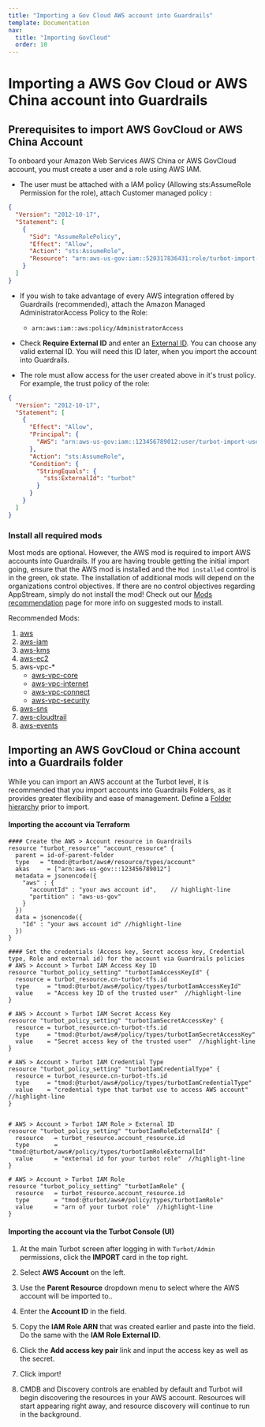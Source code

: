 ```yaml
---
title: "Importing a Gov Cloud AWS account into Guardrails"
template: Documentation
nav:
  title: "Importing GovCloud"
  order: 10
---
```


# Importing a AWS Gov Cloud or AWS China account into Guardrails

## Prerequisites to import AWS GovCloud or AWS China Account

To onboard your Amazon Web Services AWS China or AWS GovCloud account, you must
create a user and a role using AWS IAM.

- The user must be attached with a IAM policy (Allowing sts:AssumeRole
  Permission for the role), attach Customer managed policy :

```json
{
  "Version": "2012-10-17",
  "Statement": [
    {
      "Sid": "AssumeRolePolicy",
      "Effect": "Allow",
      "Action": "sts:AssumeRole",
      "Resource": "arn:aws-us-gov:iam::520317836431:role/turbot-import-role"
    }
  ]
}
```

- If you wish to take advantage of every AWS integration offered by Guardrails 
  (recommended), attach the Amazon Managed AdministratorAccess Policy to the
  Role:
  - `arn:aws:iam::aws:policy/AdministratorAccess`
- Check **Require External ID** and enter an
  [External ID](https://docs.aws.amazon.com/IAM/latest/UserGuide/id_roles_create_for-user_externalid.html).
  You can choose any valid external ID. You will need this ID later, when you
  import the account into Guardrails.

- The role must allow access for the user created above in it's trust policy.
  For example, the trust policy of the role:

```json
{
  "Version": "2012-10-17",
  "Statement": [
    {
      "Effect": "Allow",
      "Principal": {
        "AWS": "arn:aws-us-gov:iam::123456789012:user/turbot-import-user"
      },
      "Action": "sts:AssumeRole",
      "Condition": {
        "StringEquals": {
          "sts:ExternalId": "turbot"
        }
      }
    }
  ]
}
```

### Install all required mods

Most mods are optional. However, the AWS mod is required to import AWS accounts
into Guardrails. If you are having trouble getting the initial import going, ensure
that the AWS mod is installed and the `Mod installed` control is in the green,
ok state. The installation of additional mods will depend on the organizations
control objectives. If there are no control objectives regarding AppStream,
simply do not install the mod! Check out our
[Mods recommendation](mods#recommended-baseline-mods) page for more info on
suggested mods to install.

Recommended Mods:

1. [aws](mods/aws/aws)
2. [aws-iam](mods/aws/aws-iam)
3. [aws-kms](mods/aws/aws-kms)
4. [aws-ec2](mods/aws/aws-ec2)
5. aws-vpc-\*
   - [aws-vpc-core](mods/aws/aws-vpc-core)
   - [aws-vpc-internet](mods/aws/aws-vpc-internet)
   - [aws-vpc-connect](mods/aws/aws-vpc-connect)
   - [aws-vpc-security](mods/aws/aws-vpc-security)
6. [aws-sns](mods/aws/aws-sns)
7. [aws-cloudtrail](mods/aws/aws-cloudtrail)
8. [aws-events](mods/aws/aws-events)

## Importing an AWS GovCloud or China account into a Guardrails folder

While you can import an AWS account at the Turbot level, it is recommended that
you import accounts into Guardrails Folders, as it provides greater flexibility and
ease of management. 
Define a [Folder hierarchy](getting-started/configure_workspace) prior to import.

#### Importing the account via Terraform

```hcl
#### Create the AWS > Account resource in Guardrails
resource "turbot_resource" "account_resource" {
  parent = id-of-parent-folder
  type   = "tmod:@turbot/aws#/resource/types/account"
  akas     = ["arn:aws-us-gov:::123456789012"]
  metadata = jsonencode({
    "aws" : {
      "accountId" : "your aws account id",    // highlight-line
      "partition" : "aws-us-gov"
    }
  })
  data = jsonencode({
    "Id" : "your aws account id" //highlight-line
  })
}

#### Set the credentials (Access key, Secret access key, Credential type, Role and external id) for the account via Guardrails policies
# AWS > Account > Turbot IAM Access Key ID
resource "turbot_policy_setting" "turbotIamAccessKeyId" {
  resource = turbot_resource.cn-turbot-tfs.id
  type     = "tmod:@turbot/aws#/policy/types/turbotIamAccessKeyId"
  value    = "Access key ID of the trusted user"  //highlight-line
}

# AWS > Account > Turbot IAM Secret Access Key
resource "turbot_policy_setting" "turbotIamSecretAccessKey" {
  resource = turbot_resource.cn-turbot-tfs.id
  type     = "tmod:@turbot/aws#/policy/types/turbotIamSecretAccessKey"
  value    = "Secret access key of the trusted user"  //highlight-line
}

# AWS > Account > Turbot IAM Credential Type
resource "turbot_policy_setting" "turbotIamCredentialType" {
  resource = turbot_resource.cn-turbot-tfs.id
  type     = "tmod:@turbot/aws#/policy/types/turbotIamCredentialType"
  value    = "credential type that turbot use to access AWS account"  //highlight-line
}


# AWS > Account > Turbot IAM Role > External ID
resource "turbot_policy_setting" "turbotIamRoleExternalId" {
  resource   = turbot_resource.account_resource.id
  type       = "tmod:@turbot/aws#/policy/types/turbotIamRoleExternalId"
  value      = "external id for your turbot role"  //highlight-line
}

# AWS > Account > Turbot IAM Role
resource "turbot_policy_setting" "turbotIamRole" {
  resource   = turbot_resource.account_resource.id
  type       = "tmod:@turbot/aws#/policy/types/turbotIamRole"
  value      = "arn of your turbot role"  //highlight-line
}
```

#### Importing the account via the Turbot Console (UI)

1. At the main Turbot screen after logging in with `Turbot/Admin` permissions,
   click the **IMPORT** card in the top right.

2. Select **AWS Account** on the left.

3. Use the **Parent Resource** dropdown menu to select where the AWS account
   will be imported to..

4. Enter the **Account ID** in the field.

5. Copy the **IAM Role ARN** that was created earlier and paste into the field.
   Do the same with the **IAM Role External ID**.

6. Click the **Add access key pair** link and input the access key as well as
   the secret.

7. Click import!

8. CMDB and Discovery controls are enabled by default and Turbot will begin
   discovering the resources in your AWS account. Resources will start appearing
   right away, and resource discovery will continue to run in the background.
